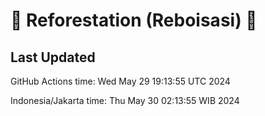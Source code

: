
# 🌳 Reforestation (Reboisasi) 🌲

## Last Updated

GitHub Actions time: Wed May 29 19:13:55 UTC 2024

Indonesia/Jakarta time: Thu May 30 02:13:55 WIB 2024
